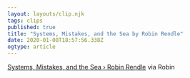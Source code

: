 ```yaml
---
layout: layouts/clip.njk
tags: clips
published: true
title: "Systems, Mistakes, and the Sea by Robin Rendle"
date: 2020-01-08T18:57:56.338Z
ogtype: article
---
```

[Systems, Mistakes, and the Sea › Robin Rendle]()
via Robin
